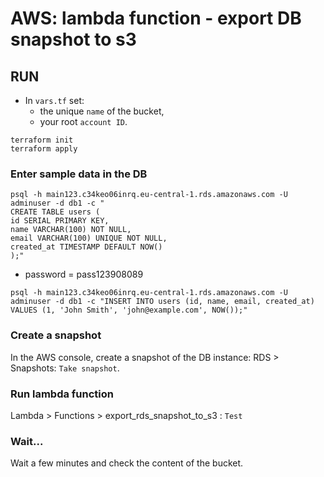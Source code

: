 # AWS: lambda function -  export DB snapshot to s3

## RUN

- In `vars.tf` set:
  - the unique `name` of the bucket,
  - your root `account ID`.

```
terraform init
terraform apply
```

### Enter sample data in the DB

```
psql -h main123.c34keo06inrq.eu-central-1.rds.amazonaws.com -U adminuser -d db1 -c "
CREATE TABLE users (
id SERIAL PRIMARY KEY,
name VARCHAR(100) NOT NULL,
email VARCHAR(100) UNIQUE NOT NULL,
created_at TIMESTAMP DEFAULT NOW()
);"
```

- password = pass123908089

```
psql -h main123.c34keo06inrq.eu-central-1.rds.amazonaws.com -U adminuser -d db1 -c "INSERT INTO users (id, name, email, created_at) VALUES (1, 'John Smith', 'john@example.com', NOW());"
```

### Create a snapshot

In the AWS console, create a snapshot of the DB instance: RDS > Snapshots: `Take snapshot`.

### Run lambda function

Lambda > Functions > export_rds_snapshot_to_s3 : `Test`

### Wait...

Wait a few minutes and check the content of the bucket.
